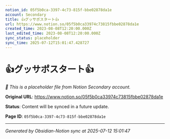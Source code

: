 ```yaml
---
notion_id: 05f5b0ca-3397-4c73-815f-bbe02878da1e
account: Secondary
title: 👍グッサポスタート👍
url: https://www.notion.so/05f5b0ca33974c73815fbbe02878da1e
created_time: 2023-08-08T12:20:00.000Z
last_edited_time: 2023-08-08T12:20:00.000Z
sync_status: placeholder
sync_time: 2025-07-12T15:01:47.428727
---
```


# 👍グッサポスタート👍

*🔄 This is a placeholder file from Notion Secondary account.*

**Original URL**: https://www.notion.so/05f5b0ca33974c73815fbbe02878da1e

**Status**: Content will be synced in a future update.

**Page ID**: `05f5b0ca-3397-4c73-815f-bbe02878da1e`

---

*Generated by Obsidian-Notion sync at 2025-07-12 15:01:47*
